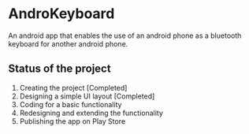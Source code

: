# AndroKeyboard
An android app that enables the use of an android 
phone as a bluetooth keyboard for another android phone.

## Status of the project
1. Creating the project [Completed]
2. Designing a simple UI layout [Completed]
3. Coding for a basic functionality
4. Redesigning and extending the functionality
5. Publishing the app on Play Store
